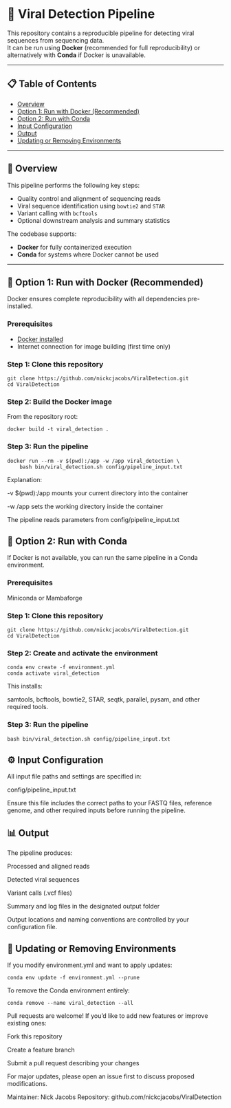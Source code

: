 # 🦠 Viral Detection Pipeline

This repository contains a reproducible pipeline for detecting viral sequences from sequencing data.  
It can be run using **Docker** (recommended for full reproducibility) or alternatively with **Conda** if Docker is unavailable.

---

## 📋 Table of Contents

- [Overview](#-overview)
- [Option 1: Run with Docker (Recommended)](#-option-1-run-with-docker-recommended)
- [Option 2: Run with Conda](#-option-2-run-with-conda)
- [Input Configuration](#-input-configuration)
- [Output](#-output)
- [Updating or Removing Environments](#-updating-or-removing-environments)

---

## 🧬 Overview

This pipeline performs the following key steps:
- Quality control and alignment of sequencing reads
- Viral sequence identification using `bowtie2` and `STAR`
- Variant calling with `bcftools`
- Optional downstream analysis and summary statistics

The codebase supports:
- **Docker** for fully containerized execution  
- **Conda** for systems where Docker cannot be used

---

## 🐋 Option 1: Run with Docker (Recommended)

Docker ensures complete reproducibility with all dependencies pre-installed.

### Prerequisites
- [Docker installed](https://docs.docker.com/get-docker/)
- Internet connection for image building (first time only)

### Step 1: Clone this repository

```
git clone https://github.com/nickcjacobs/ViralDetection.git
cd ViralDetection
```

### Step 2: Build the Docker image

From the repository root:

```
docker build -t viral_detection .
```

### Step 3: Run the pipeline

```
docker run --rm -v $(pwd):/app -w /app viral_detection \
    bash bin/viral_detection.sh config/pipeline_input.txt
```

Explanation:

-v $(pwd):/app mounts your current directory into the container

-w /app sets the working directory inside the container

The pipeline reads parameters from config/pipeline_input.txt

## 🧫 Option 2: Run with Conda

If Docker is not available, you can run the same pipeline in a Conda environment.

### Prerequisites

Miniconda
 or
Mambaforge

### Step 1: Clone this repository
```
git clone https://github.com/nickcjacobs/ViralDetection.git
cd ViralDetection
```

### Step 2: Create and activate the environment
```
conda env create -f environment.yml
conda activate viral_detection
```

This installs:

samtools, bcftools, bowtie2, STAR, seqtk, parallel, pysam, and other required tools.

### Step 3: Run the pipeline
```
bash bin/viral_detection.sh config/pipeline_input.txt
```

## ⚙️ Input Configuration

All input file paths and settings are specified in:

config/pipeline_input.txt


Ensure this file includes the correct paths to your FASTQ files, reference genome, and other required inputs before running the pipeline.

## 📊 Output

The pipeline produces:

Processed and aligned reads

Detected viral sequences

Variant calls (.vcf files)

Summary and log files in the designated output folder

Output locations and naming conventions are controlled by your configuration file.

## 🔄 Updating or Removing Environments

If you modify environment.yml and want to apply updates:

```
conda env update -f environment.yml --prune
```

To remove the Conda environment entirely:

```
conda remove --name viral_detection --all
```

Pull requests are welcome!
If you’d like to add new features or improve existing ones:

Fork this repository

Create a feature branch

Submit a pull request describing your changes

For major updates, please open an issue first to discuss proposed modifications.

Maintainer: Nick Jacobs
Repository: github.com/nickcjacobs/ViralDetection
